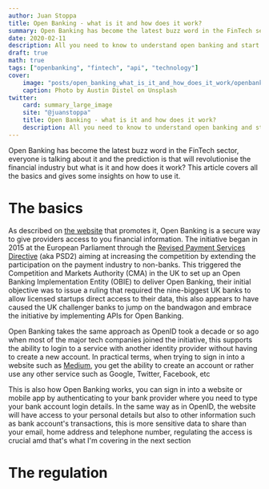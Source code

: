 ```yaml
---
author: Juan Stoppa
title: Open Banking - what is it and how does it work?
summary: Open Banking has become the latest buzz word in the FinTech sector, everyone is talking about it and the prediction is that will revolutionise the financial industry but what is it and how does it work?
date: 2020-02-11
description: All you need to know to understand open banking and start using it.
draft: true
math: true
tags: ["openbanking", "fintech", "api", "technology"]
cover:
    image: "posts/open_banking_what_is_it_and_how_does_it_work/openbanking.jpg"
    caption: Photo by Austin Distel on Unsplash
twitter:
    card: summary_large_image
    site: "@juanstoppa"
    title: Open Banking - what is it and how does it work?
    description: All you need to know to understand open banking and start using it
---
```


Open Banking has become the latest buzz word in the FinTech sector, everyone is talking about it and the prediction is that will revolutionise the financial industry but what is it and how does it work? This article covers all the basics and gives some insights on how to use it. 

# The basics 

As described on [the website](https://www.openbanking.org.uk/customers/what-is-open-banking/) that promotes it, Open Banking is a secure way to give providers access to you financial information. The initiative began in 2015 at the European Parliament through the [Revised Payment Services Directive](https://en.wikipedia.org/wiki/Payment_Services_Directive) (aka PSD2) aiming at increasing the competition by extending the participation on the payment industry to non-banks. This triggered the Competition and Markets Authority (CMA) in the UK to set up an Open Banking Implementation Entity (OBIE) to deliver Open Banking, their initial objective was to issue a ruling that required the nine-biggest UK banks to allow licensed startups direct access to their data, this also appears to have caused the UK challenger banks to jump on the bandwagon and embrace the initiative by implementing APIs for Open Banking.

Open Banking takes the same approach as OpenID took a decade or so ago when most of the major tech companies joined the initiative, this supports the ability to login to a service with another identity provider without having to create a new account. In practical terms, when trying to sign in into a website such as [Medium](https://medium.com/m/signin), you get the ability to create an account or rather use any other service such as Google, Twitter, Facebook, etc 

This is also how Open Banking works, you can sign in into a website or mobile app by authenticating to your bank provider where you need to type your bank account login details. In the same way as in OpenID, the website will have access to your personal details but also to other information such as bank account's transactions, this is more sensitive data to share than your email, home address and telephone number, regulating the access is crucial amd that's what I'm covering in the next section

# The regulation 

